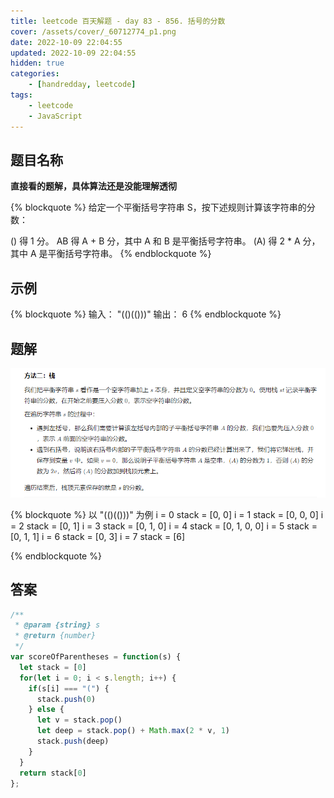 ```yaml
---
title: leetcode 百天解题 - day 83 - 856. 括号的分数
cover: /assets/cover/_60712774_p1.png
date: 2022-10-09 22:04:55
updated: 2022-10-09 22:04:55
hidden: true
categories:
    - [handredday, leetcode]
tags:
    - leetcode
    - JavaScript
---
```


## 题目名称

**直接看的题解，具体算法还是没能理解透彻**

{% blockquote %}
给定一个平衡括号字符串 S，按下述规则计算该字符串的分数：

() 得 1 分。
AB 得 A + B 分，其中 A 和 B 是平衡括号字符串。
(A) 得 2 * A 分，其中 A 是平衡括号字符串。
{% endblockquote %}

## 示例

{% blockquote %}
输入： "(()(()))"
输出： 6
{% endblockquote %}


## 题解

![题解](/assets/blogImg/856.png)

{% blockquote %}
以 "(()(()))" 为例
i = 0 stack = [0, 0]
i = 1 stack = [0, 0, 0]
i = 2 stack = [0, 1]
i = 3 stack = [0, 1, 0]
i = 4 stack = [0, 1, 0, 0]
i = 5 stack = [0, 1, 1]
i = 6 stack = [0, 3]
i = 7 stack = [6]

{% endblockquote %}
## 答案

~~~js
/**
 * @param {string} s
 * @return {number}
 */
var scoreOfParentheses = function(s) {
  let stack = [0]
  for(let i = 0; i < s.length; i++) {
    if(s[i] === "(") {
      stack.push(0)
    } else {
      let v = stack.pop()
      let deep = stack.pop() + Math.max(2 * v, 1)
      stack.push(deep)
    }
  }
  return stack[0]
};
~~~